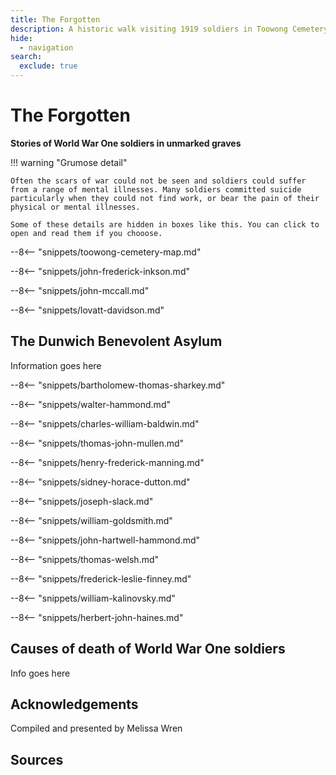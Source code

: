 ```yaml
---
title: The Forgotten
description: A historic walk visiting 1919 soldiers in Toowong Cemetery
hide:
  - navigation
search:
  exclude: true
---
```


# The Forgotten 

**Stories of World War One soldiers in unmarked graves**

!!! warning "Grumose detail"

    Often the scars of war could not be seen and soldiers could suffer from a range of mental illnesses. Many soldiers committed suicide particularly when they could not find work, or bear the pain of their physical or mental illnesses.

    Some of these details are hidden in boxes like this. You can click to open and read them if you chooose.

--8<-- "snippets/toowong-cemetery-map.md"

--8<-- "snippets/john-frederick-inkson.md"

--8<-- "snippets/john-mccall.md"

--8<-- "snippets/lovatt-davidson.md"

## The Dunwich Benevolent Asylum

Information goes here

--8<-- "snippets/bartholomew-thomas-sharkey.md"

--8<-- "snippets/walter-hammond.md"

--8<-- "snippets/charles-william-baldwin.md"

--8<-- "snippets/thomas-john-mullen.md"

--8<-- "snippets/henry-frederick-manning.md"

--8<-- "snippets/sidney-horace-dutton.md"

--8<-- "snippets/joseph-slack.md"

--8<-- "snippets/william-goldsmith.md"

--8<-- "snippets/john-hartwell-hammond.md"

--8<-- "snippets/thomas-welsh.md"

--8<-- "snippets/frederick-leslie-finney.md"

--8<-- "snippets/william-kalinovsky.md"

--8<-- "snippets/herbert-john-haines.md"

## Causes of death of World War One soldiers

Info goes here

## Acknowledgements

Compiled and presented by Melissa Wren

## Sources

<!--
- [Army – World War I: 1914–18](https://www.naa.gov.au/explore-collection/defence-and-war-service-records/army-world-war-i-1914-18) - Commonwealth of Australia (National Archives of Australia)
- [Memorial search](https://brisbane.discovereverafter.com) - Brisbane City Council
- [Family History Research](https://www.familyhistory.bdm.qld.gov.au) - The State of Queensland
- [Trove](https://trove.nla.gov.au) - National Library of Australia
- [Explore People](https://vwma.org.au/explore/people) - Virtual War Memorial Australia
- [ancestry.com.au](https://www.ancestry.com.au/)
-->